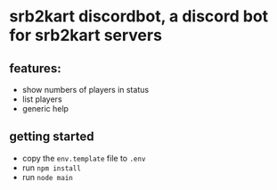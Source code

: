 # srb2kart discordbot, a discord bot for srb2kart servers

## features:
* show numbers of players in status
* list players
* generic help

## getting started
* copy the `env.template` file to `.env`
* run `npm install`
* run `node main`
